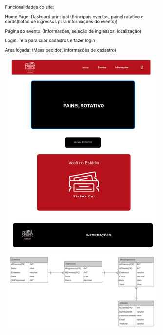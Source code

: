 Funcionalidades do site:

Home Page: Dashoard principal (Principais eventos, painel rotativo e cards(botão de ingressos para informações do evento))

Página do evento: (Informações, seleção de ingressos, localização)

Login: Tela para criar cadastros e fazer login

Area logada: (Meus pedidos, informações de cadastro)


![Home](/Prototipos/Home.PNG)
![MER](/Prototipos/MER.png)
